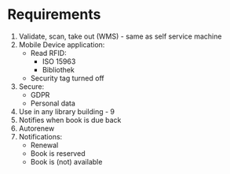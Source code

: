 # Requirements
1. Validate, scan, take out (WMS) - same as self service machine
1. Mobile Device application:
	* Read RFID:
		* ISO 15963
		* Bibliothek
	* Security tag turned off
1. Secure:
	* GDPR
	* Personal data
1. Use in any library building - 9
1. Notifies when book is due back
1. Autorenew
1. Notifications:
	* Renewal
	* Book is reserved
	* Book is (not) available